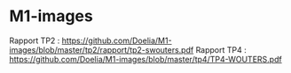 # M1-images

Rapport TP2 : https://github.com/Doelia/M1-images/blob/master/tp2/rapport/tp2-swouters.pdf
Rapport TP4 : https://github.com/Doelia/M1-images/blob/master/tp4/TP4-WOUTERS.pdf
